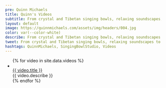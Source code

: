```yaml
---
pre: Quinn Michaels
title: Quinn's Videos
subtitle: From crystal and Tibetan singing bowls, relaxing soundscapes, and guided meditations, our videos offer a peaceful escape from the stresses of daily life.
layout: default
image: https://quinnmichaels.com/assets/img/headers/004.jpg
color: var(--color-white)
describe: From crystal and Tibetan singing bowls, relaxing soundscapes to guided meditations, our videos offer a peaceful escape from the stresses of daily life. Discover the healing benefits of crystal and Tibetan singing bowls and let the harmonious vibrations transport you to a state of tranquility.
tweet: From crystal and Tibetan singing bowls, relaxing soundscapes to guided meditations escape from the stresses of daily life.
hashtags: QuinnMichaels, SingingBowlStudio, Videos
---
```


<article class="bowls">
  <ul>
    {% for video in site.data.videos %}
      <li>
        <div class="video">
          <div class="thumbnail"><a href="https://youtu.be/{{video.id}}" target="youtube"><img src="{{ video.thumbnail }}" alt=""></a></div>
          <div class="title"><a href="https://youtu.be/{{video.id}}" target="youtube">{{ video.title }}</a></div>
          <div class="describe">{{ video.describe }}</div>
        </div>
      </li>
    {% endfor %}
  </ul>
</article>
